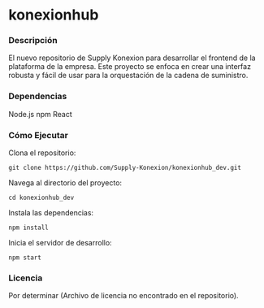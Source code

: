 # konexionhub

### Descripción
El nuevo repositorio de Supply Konexion para desarrollar el frontend de la plataforma de la empresa. Este proyecto se enfoca en crear una interfaz robusta y fácil de usar para la orquestación de la cadena de suministro.

### Dependencias
Node.js
npm
React

### Cómo Ejecutar
Clona el repositorio:

```git clone https://github.com/Supply-Konexion/konexionhub_dev.git```

Navega al directorio del proyecto:

```cd konexionhub_dev```

Instala las dependencias:

```npm install```

Inicia el servidor de desarrollo:

```npm start```

### Licencia
Por determinar (Archivo de licencia no encontrado en el repositorio).

